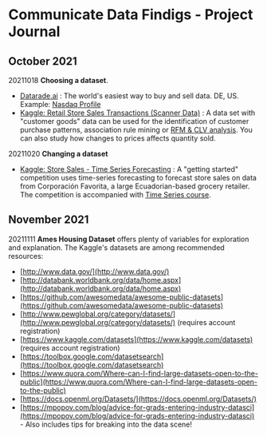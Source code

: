 # Communicate Data Findigs - Project Journal
## October 2021
20211018 **Choosing a dataset**.
- [Datarade.ai](https://about.datarade.ai/) : The world's easiest way to buy and sell data. DE, US. Example: [Nasdaq Profile](https://datarade.ai/data-providers/nasdaq-market-data-feeds/profile)
- [Kaggle: Retail Store Sales Transactions (Scanner Data)](https://www.kaggle.com/marian447/retail-store-sales-transactions) : A data set with "customer goods" data can be used for the identification of customer purchase patterns, association rule mining or [RFM & CLV analysis](https://www.analyticsvidhya.com/blog/2021/04/customer-lifetime-value-using-rfm-analysis/). You can also study how changes to prices affects quantity sold.

20211020 **Changing a dataset**
- [Kaggle: Store Sales - Time Series Forecasting](https://www.kaggle.com/c/store-sales-time-series-forecasting) : A "getting started" competition uses time-series forecasting to forecast store sales on data from Corporación Favorita, a large Ecuadorian-based grocery retailer. The competition is accompanied  with [Time Series course](https://www.kaggle.com/learn/time-series).

## November 2021
20211111 **Ames Housing Dataset** offers plenty of variables for exploration and explanation. The Kaggle's datasets are among recommended resources:
- [http://www.data.gov/](http://www.data.gov/)
- [http://databank.worldbank.org/data/home.aspx](http://databank.worldbank.org/data/home.aspx)
- [https://github.com/awesomedata/awesome-public-datasets](https://github.com/awesomedata/awesome-public-datasets)
- [http://www.pewglobal.org/category/datasets/](http://www.pewglobal.org/category/datasets/) (requires account registration)
- [https://www.kaggle.com/datasets](https://www.kaggle.com/datasets) (requires account registration)
- [https://toolbox.google.com/datasetsearch](https://toolbox.google.com/datasetsearch)
- [https://www.quora.com/Where-can-I-find-large-datasets-open-to-the-public](https://www.quora.com/Where-can-I-find-large-datasets-open-to-the-public)
- [https://docs.openml.org/Datasets/](https://docs.openml.org/Datasets/)
- [https://mpopov.com/blog/advice-for-grads-entering-industry-datasci](https://mpopov.com/blog/advice-for-grads-entering-industry-datasci) - Also includes tips for breaking into the data scene!
